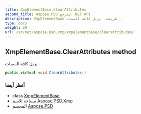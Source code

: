 ```yaml
---
title: XmpElementBase.ClearAttributes
second_title: Aspose.PSD لمرجع .NET API
description: XmpElementBase طريقة. يزيل كافة السمات .
type: docs
weight: 20
url: /ar/net/aspose.psd.xmp/xmpelementbase/clearattributes/
---
```

## XmpElementBase.ClearAttributes method

يزيل كافة السمات .

```csharp
public virtual void ClearAttributes()
```

### أنظر أيضا

* class [XmpElementBase](../)
* مساحة الاسم [Aspose.PSD.Xmp](../../xmpelementbase/)
* المجسم [Aspose.PSD](../../../)


